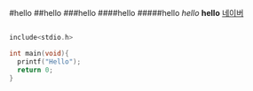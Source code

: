 #hello
##hello
###hello
####hello
#####hello
*hello*
**hello**
[네이버](https://naver.com)

```c

include<stdio.h>

int main(void){
  printf("Hello");
  return 0;
}


